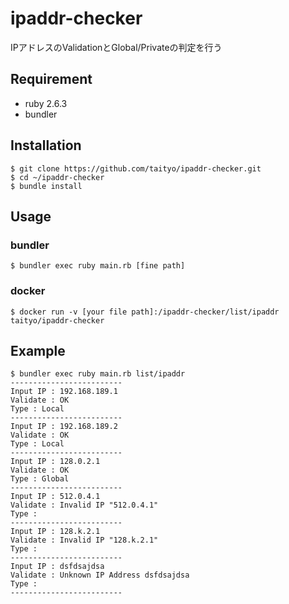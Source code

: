 # ipaddr-checker
IPアドレスのValidationとGlobal/Privateの判定を行う

## Requirement
* ruby 2.6.3
* bundler

## Installation
```
$ git clone https://github.com/taityo/ipaddr-checker.git
$ cd ~/ipaddr-checker
$ bundle install
```

## Usage
### bundler
```
$ bundler exec ruby main.rb [fine path]
```

### docker
```
$ docker run -v [your file path]:/ipaddr-checker/list/ipaddr taityo/ipaddr-checker
```

## Example
```
$ bundler exec ruby main.rb list/ipaddr 
-------------------------
Input IP : 192.168.189.1
Validate : OK
Type : Local
-------------------------
Input IP : 192.168.189.2
Validate : OK
Type : Local
-------------------------
Input IP : 128.0.2.1
Validate : OK
Type : Global
-------------------------
Input IP : 512.0.4.1
Validate : Invalid IP "512.0.4.1"
Type : 
-------------------------
Input IP : 128.k.2.1
Validate : Invalid IP "128.k.2.1"
Type : 
-------------------------
Input IP : dsfdsajdsa
Validate : Unknown IP Address dsfdsajdsa
Type : 
-------------------------
```